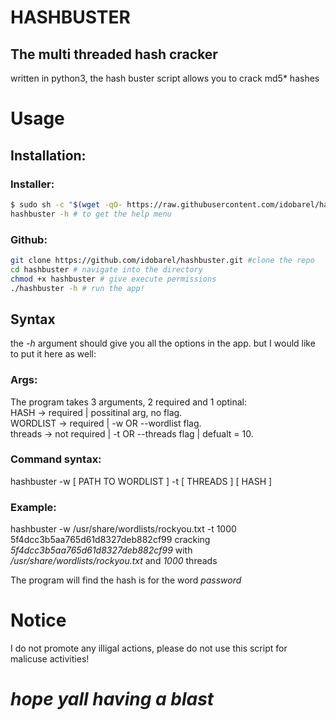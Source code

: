 # HASHBUSTER
## The multi threaded hash cracker
written in python3, the hash buster script allows you to crack md5* hashes

# Usage
## Installation:
### Installer:
```bash
$ sudo sh -c "$(wget -qO- https://raw.githubusercontent.com/idobarel/hashbuster/main/installer.sh)" # to run the installer
hashbuster -h # to get the help menu
```
### Github:
```bash
git clone https://github.com/idobarel/hashbuster.git #clone the repo
cd hashbuster # navigate into the directory
chmod +x hashbuster # give execute permissions
./hashbuster -h # run the app!
```

## Syntax
the _-h_ argument should give you all the options in the app. but I would like to put it here as well:
### Args:
The program takes 3 arguments, 2 required and 1 optinal:<br>
HASH -> required | possitinal arg, no flag.<br>
WORDLIST -> required | -w OR --wordlist flag.<br>
threads -> not required | -t OR --threads flag | defualt = 10.<br>
### Command syntax:
hashbuster -w [ PATH TO WORDLIST ] -t [ THREADS ] [ HASH ]
### Example:
hashbuster -w /usr/share/wordlists/rockyou.txt -t 1000 5f4dcc3b5aa765d61d8327deb882cf99
cracking _5f4dcc3b5aa765d61d8327deb882cf99_ with _/usr/share/wordlists/rockyou.txt_ and _1000_ threads

The program will find the hash is for the word _password_

# Notice
I do not promote any illigal actions, please do not use this script for malicuse activities!

# _hope yall having a blast_
